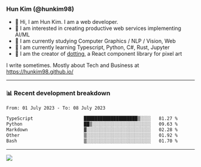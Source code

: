 ### Hun Kim (@hunkim98)

- 👋 Hi, I am Hun Kim. I am a web developer. 
- 🤔 I am interested in creating productive web services implementing AI/ML
- 🔭 I am currently studying Computer Graphics / NLP / Vision, Web 
- 🌱 I am currently learning Typescript, Python, C#, Rust, Jupyter
- 🎨 I am the creator of [dotting](hunkim98.github.io/dotting), a React component library for pixel art

I write sometimes. Mostly about Tech and Business at https://hunkim98.github.io/

---
### 📊 Recent development breakdown
<!--START_SECTION:waka-->

```txt
From: 01 July 2023 - To: 08 July 2023

TypeScript                   ████████████████████▒░░░░   81.27 %
Python                       ██▒░░░░░░░░░░░░░░░░░░░░░░   09.63 %
Markdown                     ▓░░░░░░░░░░░░░░░░░░░░░░░░   02.28 %
Other                        ▒░░░░░░░░░░░░░░░░░░░░░░░░   01.92 %
Bash                         ▒░░░░░░░░░░░░░░░░░░░░░░░░   01.70 %
```

<!--END_SECTION:waka-->
---

<!-- <div align='center'> -->
  <img align="center" src="https://github-readme-stats.vercel.app/api?username=hunkim98&theme=dark&show_icons=true"/>
<!-- </div> -->
<!--
**hunkim98/hunkim98** is a ✨ _special_ ✨ repository because its `README.md` (this file) appears on your GitHub profile.

Here are some ideas to get you started:

- 🔭 I’m currently working on ...
- 🌱 I’m currently learning ...
- 👯 I’m looking to collaborate on ...
- 🤔 I’m looking for help with ...
- 💬 Ask me about ...
- 📫 How to reach me: ...
- 😄 Pronouns: ...
- ⚡ Fun fact: ...
-->
